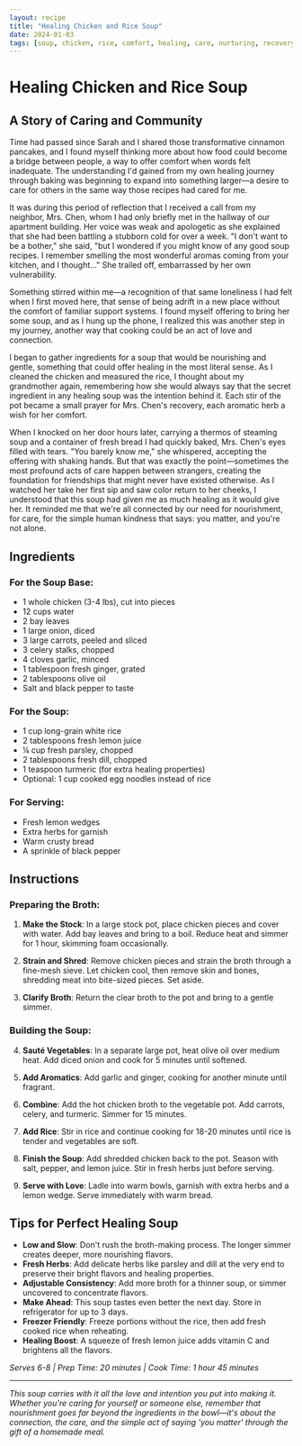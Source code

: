 ```yaml
---
layout: recipe
title: "Healing Chicken and Rice Soup"
date: 2024-01-03
tags: [soup, chicken, rice, comfort, healing, care, nurturing, recovery, warmth, community]
---
```


# Healing Chicken and Rice Soup

## A Story of Caring and Community

Time had passed since Sarah and I shared those transformative cinnamon pancakes, and I found myself thinking more about how food could become a bridge between people, a way to offer comfort when words felt inadequate. The understanding I'd gained from my own healing journey through baking was beginning to expand into something larger—a desire to care for others in the same way those recipes had cared for me.

It was during this period of reflection that I received a call from my neighbor, Mrs. Chen, whom I had only briefly met in the hallway of our apartment building. Her voice was weak and apologetic as she explained that she had been battling a stubborn cold for over a week. "I don't want to be a bother," she said, "but I wondered if you might know of any good soup recipes. I remember smelling the most wonderful aromas coming from your kitchen, and I thought..." She trailed off, embarrassed by her own vulnerability.

Something stirred within me—a recognition of that same loneliness I had felt when I first moved here, that sense of being adrift in a new place without the comfort of familiar support systems. I found myself offering to bring her some soup, and as I hung up the phone, I realized this was another step in my journey, another way that cooking could be an act of love and connection.

I began to gather ingredients for a soup that would be nourishing and gentle, something that could offer healing in the most literal sense. As I cleaned the chicken and measured the rice, I thought about my grandmother again, remembering how she would always say that the secret ingredient in any healing soup was the intention behind it. Each stir of the pot became a small prayer for Mrs. Chen's recovery, each aromatic herb a wish for her comfort.

When I knocked on her door hours later, carrying a thermos of steaming soup and a container of fresh bread I had quickly baked, Mrs. Chen's eyes filled with tears. "You barely know me," she whispered, accepting the offering with shaking hands. But that was exactly the point—sometimes the most profound acts of care happen between strangers, creating the foundation for friendships that might never have existed otherwise. As I watched her take her first sip and saw color return to her cheeks, I understood that this soup had given me as much healing as it would give her. It reminded me that we're all connected by our need for nourishment, for care, for the simple human kindness that says: you matter, and you're not alone.

## Ingredients

### For the Soup Base:
- 1 whole chicken (3-4 lbs), cut into pieces
- 12 cups water
- 2 bay leaves
- 1 large onion, diced
- 3 large carrots, peeled and sliced
- 3 celery stalks, chopped
- 4 cloves garlic, minced
- 1 tablespoon fresh ginger, grated
- 2 tablespoons olive oil
- Salt and black pepper to taste

### For the Soup:
- 1 cup long-grain white rice
- 2 tablespoons fresh lemon juice
- ¼ cup fresh parsley, chopped
- 2 tablespoons fresh dill, chopped
- 1 teaspoon turmeric (for extra healing properties)
- Optional: 1 cup cooked egg noodles instead of rice

### For Serving:
- Fresh lemon wedges
- Extra herbs for garnish
- Warm crusty bread
- A sprinkle of black pepper

## Instructions

### Preparing the Broth:
1. **Make the Stock**: In a large stock pot, place chicken pieces and cover with water. Add bay leaves and bring to a boil. Reduce heat and simmer for 1 hour, skimming foam occasionally.

2. **Strain and Shred**: Remove chicken pieces and strain the broth through a fine-mesh sieve. Let chicken cool, then remove skin and bones, shredding meat into bite-sized pieces. Set aside.

3. **Clarify Broth**: Return the clear broth to the pot and bring to a gentle simmer.

### Building the Soup:
4. **Sauté Vegetables**: In a separate large pot, heat olive oil over medium heat. Add diced onion and cook for 5 minutes until softened.

5. **Add Aromatics**: Add garlic and ginger, cooking for another minute until fragrant.

6. **Combine**: Add the hot chicken broth to the vegetable pot. Add carrots, celery, and turmeric. Simmer for 15 minutes.

7. **Add Rice**: Stir in rice and continue cooking for 18-20 minutes until rice is tender and vegetables are soft.

8. **Finish the Soup**: Add shredded chicken back to the pot. Season with salt, pepper, and lemon juice. Stir in fresh herbs just before serving.

9. **Serve with Love**: Ladle into warm bowls, garnish with extra herbs and a lemon wedge. Serve immediately with warm bread.

## Tips for Perfect Healing Soup

- **Low and Slow**: Don't rush the broth-making process. The longer simmer creates deeper, more nourishing flavors.
- **Fresh Herbs**: Add delicate herbs like parsley and dill at the very end to preserve their bright flavors and healing properties.
- **Adjustable Consistency**: Add more broth for a thinner soup, or simmer uncovered to concentrate flavors.
- **Make Ahead**: This soup tastes even better the next day. Store in refrigerator for up to 3 days.
- **Freezer Friendly**: Freeze portions without the rice, then add fresh cooked rice when reheating.
- **Healing Boost**: A squeeze of fresh lemon juice adds vitamin C and brightens all the flavors.

*Serves 6-8 | Prep Time: 20 minutes | Cook Time: 1 hour 45 minutes*

---

*This soup carries with it all the love and intention you put into making it. Whether you're caring for yourself or someone else, remember that nourishment goes far beyond the ingredients in the bowl—it's about the connection, the care, and the simple act of saying 'you matter' through the gift of a homemade meal.*